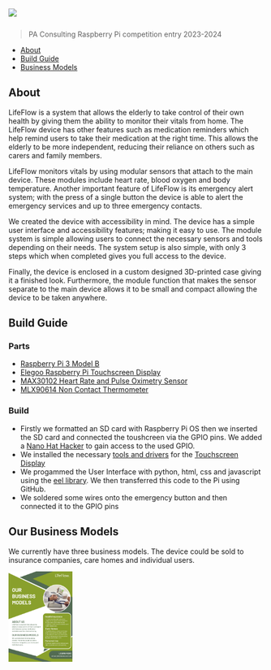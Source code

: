 # <img src="https://github.com/pddring/LifeFlow/assets/152720783/899cfe60-e323-4a9e-888c-b15697a5152e" width="25%">

> PA Consulting Raspberry Pi competition entry 2023-2024

- [About](#about)
- [Build Guide](#build-guide)
- [Business Models](#our-business-models)

## About

LifeFlow is a system that allows the elderly to take control of their own health by giving them the ability to monitor their vitals from home. The LifeFlow device has other features such as medication reminders which help remind users to take their medication at the right time. This allows the elderly to be more independent, reducing their reliance on others such as carers and family members.

LifeFlow monitors vitals by using modular sensors that attach to the main device. These modules include heart rate, blood oxygen and body temperature. Another important feature of LifeFlow is its emergency alert system; with the press of a single button the device is able to alert the emergency services and up to three emergency contacts.

We created the device with accessibility in mind. The device has a simple user interface and accessibility features; making it easy to use. The module system is simple allowing users to connect the necessary sensors and tools depending on their needs. The system setup is also simple, with only 3 steps which when completed gives you full access to the device.

Finally, the device is enclosed in a custom designed 3D-printed case giving it a finished look. Furthermore, the module function that makes the sensor separate to the main device allows it to be small and compact allowing the device to be taken anywhere.

## Build Guide
### Parts
- [Raspberry Pi 3 Model B](https://www.raspberrypi.com/products/raspberry-pi-3-model-b/)
- [Elegoo Raspberry Pi Touchscreen Display](https://www.amazon.co.uk/gp/product/B01MRQTMTD/ref=ppx_yo_dt_b_asin_title_o00_s01?ie=UTF8&psc=1 )
- [MAX30102 Heart Rate and Pulse Oximetry Sensor](https://www.amazon.co.uk/dp/B09M87934Q?psc=1&smid=AY8YTBRZSL2Q4&ref_=chk_typ_imgToDp)
- [MLX90614 Non Contact Thermometer](https://www.amazon.co.uk/dp/B07YKNQQ7P?psc=1&smid=A1A7E5ILEFA1R3&ref_=chk_typ_imgToDp)

### Build

- Firstly we formatted an SD card with Raspberry Pi OS then we inserted the SD card and connected the toushcreen via the GPIO pins. We added a [Nano Hat Hacker](https://shop.pimoroni.com/products/pico-hat-hacker?variant=44144542154) to gain access to the used GPIO.
- We installed the necessary [tools and drivers](https://www.elegoo.com/pages/download) for the [Touchscreen Display](https://www.amazon.co.uk/gp/product/B01MRQTMTD/ref=ppx_yo_dt_b_asin_title_o00_s01?ie=UTF8&psc=1 )
- We progammed the User Interface with python, html, css and javascript using the [eel library](https://pypi.org/project/Eel/). We then transferred this code to the Pi using GitHub.
- We soldered some wires onto the emergency button and then connected it to the GPIO pins

## Our Business Models
We currently have three business models. The device could be sold to insurance companies, care homes and individual users.

<img src="https://raw.githubusercontent.com/megacooki/LifeFlow/main/Readme%20Files/Business%20model.png" width="25%">